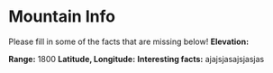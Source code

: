 # Mountain Info
Please fill in some of the facts that are missing below!
**Elevation:**

**Range:** 1800
**Latitude, Longitude:**
**Interesting facts:**
ajajsjasajsjasjas
